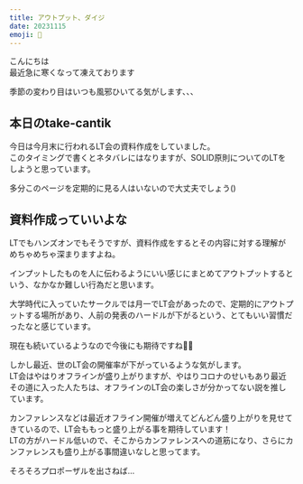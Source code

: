 ```yaml
---
title: アウトプット、ダイジ
date: 20231115
emoji: 📝
---
```


こんにちは  
最近急に寒くなって凍えております

季節の変わり目はいつも風邪ひいてる気がします、、、

## 本日のtake-cantik

今日は今月末に行われるLT会の資料作成をしていました。  
このタイミングで書くとネタバレにはなりますが、SOLID原則についてのLTをしようと思っています。

多分このページを定期的に見る人はいないので大丈夫でしょう()

## 資料作成っていいよな

LTでもハンズオンでもそうですが、資料作成をするとその内容に対する理解がめちゃめちゃ深まりますよね。

インプットしたものを人に伝わるようにいい感じにまとめてアウトプットするという、なかなか難しい行為だと思います。

大学時代に入っていたサークルでは月一でLT会があったので、定期的にアウトプットする場所があり、人前の発表のハードルが下がるという、とてもいい習慣だったなと感じています。

現在も続いているようなので今後にも期待ですね👀👀

しかし最近、世のLT会の開催率が下がっているような気がします。  
LT会はやはりオフラインが盛り上がりますが、やはりコロナのせいもあり最近その道に入った人たちは、オフラインのLT会の楽しさが分かってない説を推しています。

カンファレンスなどは最近オフライン開催が増えてどんどん盛り上がりを見せてきているので、LT会ももっと盛り上がる事を期待しています！  
LTの方がハードル低いので、そこからカンファレンスへの道筋になり、さらにカンファレンスも盛り上がる事間違いなしと思ってます。

そろそろプロポーザルを出さねば…
